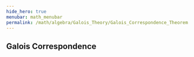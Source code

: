 ```yaml
---
hide_hero: true
menubar: math_menubar
permalink: /math/algebra/Galois_Theory/Galois_Correspondence_Theorem
---
```

## Galois Correspondence

